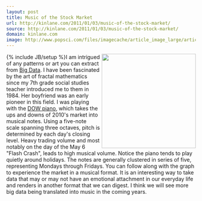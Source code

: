 ```yaml
---
layout: post
title: Music of the Stock Market
url: http://kinlane.com/2011/01/03/music-of-the-stock-market/
source: http://kinlane.com/2011/01/03/music-of-the-stock-market/
domain: kinlane.com
image: http://www.popsci.com/files/imagecache/article_image_large/articles/Picture%202_25.png
---
```

{% include JB/setup %}<a href="http://money.cnn.com/markets/storysupplement/dow_piano/"><img class="c1" src="http://www.popsci.com/files/imagecache/article_image_large/articles/Picture%202_25.png" alt="" width="250" align="right" /></a>I am intrigued of any patterns or art you can extract from <a href="http://www.kinlane.com/category/data-20/">Big Data</a>. I have been fascinated by the art of fractal mathematics since my 7th grade social studies teacher introduced me to them in 1984. Her boyfriend was an early pioneer in this field. I was playing with the <a href="http://money.cnn.com/markets/storysupplement/dow_piano/" target="_blank">DOW piano</a>, which takes the ups and downs of 2010's market into musical notes. Using a five-note scale spanning three octaves, pitch is determined by each day's closing level. Heavy trading volume and most notably on the day of the May 6 "Flash Crash", leads to high musical volume. Notice the piano tends to play quietly around holidays. The notes are generally clustered in series of five, representing Mondays through Fridays. You can follow along with the graph to experience the market in a musical format. It is an interesting way to take data that may or may not have an emotional attachment in our everyday life and renders in another format that we can digest. I think we will see more big data being translated into music in the coming years.